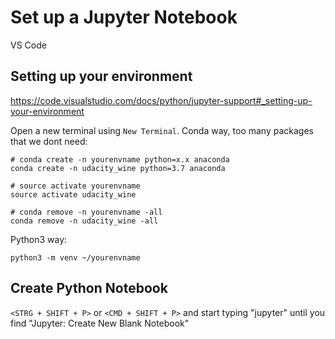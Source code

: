 # Set up a Jupyter Notebook

VS Code

## Setting up your environment
https://code.visualstudio.com/docs/python/jupyter-support#_setting-up-your-environment

Open a new terminal using `New Terminal`.
Conda way, too many packages that we dont need:
```
# conda create -n yourenvname python=x.x anaconda
conda create -n udacity_wine python=3.7 anaconda

# source activate yourenvname
source activate udacity_wine

# conda remove -n yourenvname -all
conda remove -n udacity_wine -all
```


Python3 way:
```
python3 -m venv ~/yourenvname
```
## Create Python Notebook

`<STRG + SHIFT + P>` or `<CMD + SHIFT + P>` and start typing "jupyter" until you find "Jupyter: Create New Blank Notebook"